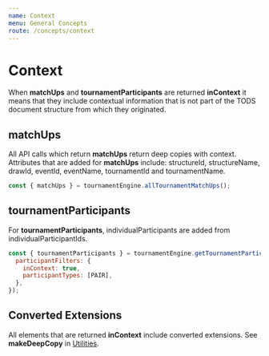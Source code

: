 ```yaml
---
name: Context
menu: General Concepts
route: /concepts/context
---
```


# Context

When **matchUps** and **tournamentParticipants** are returned **inContext** it means that they include contextual information that is not part of the TODS document structure from which they originated.

## matchUps

All API calls which return **matchUps** return deep copies with context. Attributes that are added for **matchUps** include: structureId, structureName, drawId, eventId, eventName, tournamentId and tournamentName.

```js
const { matchUps } = tournamentEngine.allTournamentMatchUps();
```

## tournamentParticipants

For **tournamentParticipants**, individualParticipants are added from individualParticipantIds.

```js
const { tournamentParticipants } = tournamentEngine.getTournamentParticipants({
  participantFilters: {
    inContext: true,
    participantTypes: [PAIR],
  },
});
```

## Converted Extensions

All elements that are returned **inContext** include converted extensions. See **makeDeepCopy** in [Utilities](/utilities/makedeepcopy).

